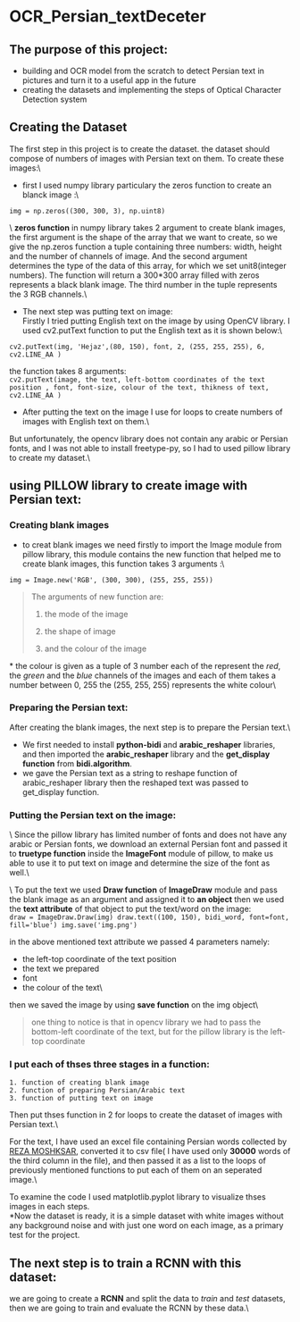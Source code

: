 # OCR_Persian_textDeceter

## The purpose of this project:
* building and OCR model from the scratch to detect Persian text in pictures and turn it to a useful app in the future
* creating the datasets and implementing the steps of Optical Character Detection system


## Creating the Dataset
The first step in this project is to create the dataset. the dataset should compose of numbers of images with Persian text on them. To create these images:\
+ first I used numpy library particulary the zeros function to create an blanck image :\

`img = np.zeros((300, 300, 3), np.uint8)`

\ **zeros function** in numpy library takes 2 argument to create blank images, the first argument is the shape of the array that we want to create, so we give the np.zeros function a  tuple containing three numbers: width, height and the number of channels of image. And the second argument determines the type of the data of this array, for which we set unit8(integer numbers). The function will return a 300*300 array filled with zeros represents a black blank image. The third number in the tuple represents the 3 RGB channels.\

+ The next step was putting text on image:\
Firstly I tried putting English text on the image by using OpenCV library. I used cv2.putText function to put the English text as it is shown below:\

`cv2.putText(img, 'Hejaz',(80, 150), font, 2, (255, 255, 255), 6, cv2.LINE_AA )`

the function takes 8 arguments:\
`cv2.putText(image, the text, left-bottom coordinates of the text position , font, font-size, colour of the text, thikness of text, cv2.LINE_AA )`

+ After putting the text on the image I use for loops to create numbers of images with English text on them.\ 

But unfortunately, the opencv library does not contain any arabic or Persian fonts, and I was not able to install freetype-py, so I had to used pillow library to create my dataset.\

## using PILLOW library to create image with Persian text:

### Creating blank images 
- to creat blank images we need firstly to import the Image module from pillow library, this module contains the new function that helped me to create blank images, this function takes 3 arguments :\

`img = Image.new('RGB', (300, 300), (255, 255, 255))`

 > The arguments of new function are: 
 >
 >1. the mode of the image 
 >
 >2. the shape of image
 >
 > 3. and the colour of the image 
     
\* the colour is given as a tuple of 3 number each of the represent the *red*, the *green* and the *blue* channels of the images and each of them takes a number between 0, 255
the (255, 255, 255) represents the white colour\

### Preparing the Persian text:
After creating the blank images, the next step is to prepare the Persian text.\ 
  * We first needed to install **python-bidi** and __arabic_reshaper__ libraries, and then imported the **arabic_reshaper** library and the **get_display function** from **bidi.algorithm**. 
  * we gave the Persian text as a string to reshape function of arabic_reshaper library then the reshaped text was passed to get_display function. 

### Putting the Persian text on the image:
\ Since the pillow library has limited number of fonts and does not have any arabic or Persian fonts, we download an external Persian font and passed it to **truetype function** inside the **ImageFont** module of pillow, to make us able to use it to put text on image and determine the size of the font as well.\

\ To put the text we used **Draw function** of **ImageDraw** module and pass the blank image as an argument and assigned it to **an object** then we used the **text attribute** of that object to put the text/word on the image:\
     ```
     draw = ImageDraw.Draw(img)
      draw.text((100, 150), bidi_word, font=font, fill='blue')
       img.save('img.png')
       ```

in the above mentioned text attribute we passed 4 parameters namely:
- the left-top coordinate of the text position 
- the text we prepared 
- font 
- the colour of the text\

then we saved the image by using **save function** on the img object\
> one thing to notice is that in opencv library we had to pass the bottom-left coordinate of the text, but for the pillow library is the left-top coordinate

### I put each of thses three stages in a function: 
    1. function of creating blank image
    2. function of preparing Persian/Arabic text
    3. function of putting text on image

Then put thses function in 2 for loops to create the dataset of images with Persian text.\

For the text, I have used an excel file containing Persian words collected by [REZA MOSHKSAR](https://groups.google.com/forum/#!topic/persian-computing/qM5NxAr344M), converted it to csv file( I have used only **30000** words of the third column in the file), and then passed it as a list to the loops of previously mentioned functions to put each of them on an seperated image.\

To examine the code I used matplotlib.pyplot library to visualize thses images in each steps.\
\*Now the dataset is ready, it is a simple dataset with white images without any background noise and with just one word on each image, as a primary test for the project.


## The next step is to train a RCNN with this dataset:

we are going to create a **RCNN** and split the data to *train* and _test_ datasets, then we are going to train and evaluate the RCNN by these data.\
